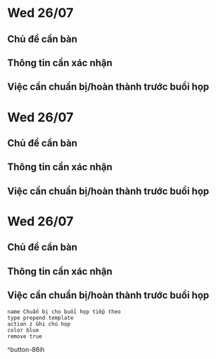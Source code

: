 # Wed 26/07
## Chủ đề cần bàn

## Thông tin cần xác nhận

## Việc cần chuẩn bị/hoàn thành trước buổi họp
# Wed 26/07
## Chủ đề cần bàn

## Thông tin cần xác nhận

## Việc cần chuẩn bị/hoàn thành trước buổi họp
# Wed 26/07
## Chủ đề cần bàn

## Thông tin cần xác nhận

## Việc cần chuẩn bị/hoàn thành trước buổi họp
```button
name Chuẩn bị cho buổi họp tiếp theo
type prepend template
action z Ghi chú họp
color blue
remove true
```
^button-86ih


